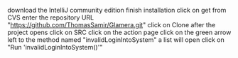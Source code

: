 download the IntelliJ community edition 
finish installation
click on get from CVS
enter the repository URL "https://github.com/ThomasSamir/Glamera.git"
click on Clone 
after the project opens click on SRC
click on the action page 
click on the green arrow left to the method named "invalidLoginIntoSystem"
a list will open click on "Run 'invalidLoginIntoSystem()'"
